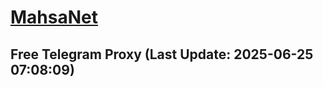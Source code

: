 
# [MahsaNet](https://t.me/mahsa_net)
## Free Telegram Proxy (Last Update: 2025-06-25 07:08:09)

    